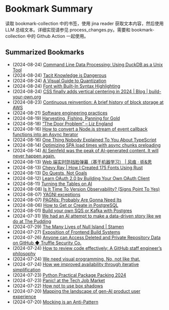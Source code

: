 # Bookmark Summary 
读取 bookmark-collection 中的书签，使用 jina reader 获取文本内容，然后使用 LLM 总结文本。详细实现请参见 process_changes.py。需要和 bookmark-collection 中的 Github Action 一起使用。
    
## Summarized Bookmarks
- (2024-08-24) [Command Line Data Processing: Using DuckDB as a Unix Tool](202408/2024-08-24-command-line-data-processing:-using-duckdb-as-a-unix-tool.md)
- (2024-08-24) [Tacit Knowledge is Dangerous](202408/2024-08-24-tacit-knowledge-is-dangerous.md)
- (2024-08-24) [A Visual Guide to Quantization](202408/2024-08-24-a-visual-guide-to-quantization.md)
- (2024-08-24) [Font with Built-In Syntax Highlighting](202408/2024-08-24-font-with-built-in-syntax-highlighting.md)
- (2024-08-24) [CSS finally adds vertical centering in 2024 | Blog | build-your-own.org](202408/2024-08-24-css-finally-adds-vertical-centering-in-2024-|-blog-|-build-your-own.org.md)
- (2024-08-23) [Continuous reinvention: A brief history of block storage at AWS](202408/2024-08-24-continuous-reinvention:-a-brief-history-of-block-storage-at-aws.md)
- (2024-08-21) [Software engineering practices](202408/2024-08-24-software-engineering-practices.md)
- (2024-08-19) [Harvesting, Fishing, Panning for Gold](202408/2024-08-24-harvesting,-fishing,-panning-for-gold.md)
- (2024-08-18) [“The Door Problem” – Liz England](202408/2024-08-24-“the-door-problem”-–-liz-england.md)
- (2024-08-16) [How to convert a Node.js stream of event callback functions into an Async Iterator](202408/2024-08-24-how-to-convert-a-node.js-stream-of-event-callback-functions-into-an-async-iterator.md)
- (2024-08-16) [One Thing Nobody Explained To You About TypeScript](202408/2024-08-24-one-thing-nobody-explained-to-you-about-typescript.md)
- (2024-08-14) [Optimizing SPA load times with async chunks preloading](202408/2024-08-24-optimizing-spa-load-times-with-async-chunks-preloading.md)
- (2024-08-14) [AI Seinfeld was the peak of AI-generated content. It will never happen again.](202408/2024-08-24-ai-seinfeld-was-the-peak-of-ai-generated-content.-it-will-never-happen-again..md)
- (2024-08-13) [Web 端实时防挡脸弹幕（基于机器学习） | 风痕 · 術&思](202408/2024-08-24-web-端实时防挡脸弹幕（基于机器学习）-|-风痕-·-術&思.md)
- (2024-08-13) [Chevy Ray | How I Created 175 Fonts Using Rust](202408/2024-08-24-chevy-ray-|-how-i-created-175-fonts-using-rust.md)
- (2024-08-13) [Do Quests, Not Goals](202408/2024-08-24-do-quests,-not-goals.md)
- (2024-08-12) [Learn OAuth 2.0 by Building Your Own OAuth Client](202408/2024-08-24-learn-oauth-2.0-by-building-your-own-oauth-client.md)
- (2024-08-11) [Turning the Tables on AI](202408/2024-08-24-turning-the-tables-on-ai.md)
- (2024-08-08) [Is It Time To Version Observability? (Signs Point To Yes)](202408/2024-08-24-is-it-time-to-version-observability?-(signs-point-to-yes).md)
- (2024-08-07) [YAGNI exceptions](202408/2024-08-24-yagni-exceptions.md)
- (2024-08-07) [PAGNIs: Probably Are Gonna Need Its](202408/2024-08-24-pagnis:-probably-are-gonna-need-its.md)
- (2024-08-06) [How to Get or Create in PostgreSQL](202408/2024-08-24-how-to-get-or-create-in-postgresql.md)
- (2024-08-01) [Build your own SQS or Kafka with Postgres](202408/2024-08-24-build-your-own-sqs-or-kafka-with-postgres.md)
- (2024-07-31) [We had an AI attempt to make a data-driven story like we do at The Pudding](202408/2024-08-24-we-had-an-ai-attempt-to-make-a-data-driven-story-like-we-do-at-the-pudding.md)
- (2024-07-29) [The Many Lives of Null Island | Stamen](202408/2024-08-24-the-many-lives-of-null-island-|-stamen.md)
- (2024-07-27) [Exposition of Frontend Build Systems](202408/2024-08-24-exposition-of-frontend-build-systems.md)
- (2024-07-26) [Anyone can Access Deleted and Private Repository Data on GitHub ◆ Truffle Security Co.](202408/2024-08-24-anyone-can-access-deleted-and-private-repository-data-on-github-◆-truffle-security-co..md)
- (2024-07-24) [How to review code effectively: A GitHub staff engineer’s philosophy](202408/2024-08-24-how-to-review-code-effectively:-a-github-staff-engineer’s-philosophy.md)
- (2024-07-24) [We need visual programming. No, not like that.](202408/2024-08-24-we-need-visual-programming.-no,-not-like-that..md)
- (2024-07-24) [How we improved availability through iterative simplification](202408/2024-08-24-how-we-improved-availability-through-iterative-simplification.md)
- (2024-07-23) [Python Practical Package Packing 2024](202408/2024-08-24-python-practical-package-packing-2024.md)
- (2024-07-23) [Panic! at the Tech Job Market](202408/2024-08-24-panic!-at-the-tech-job-market.md)
- (2024-07-22) [How not to use box shadows](202408/2024-08-24-how-not-to-use-box-shadows.md)
- (2024-07-20) [Mapping the landscape of gen-AI product user experience](202408/2024-08-24-mapping-the-landscape-of-gen-ai-product-user-experience.md)
- (2024-07-20) [Mocking is an Anti-Pattern](202408/2024-08-24-mocking-is-an-anti-pattern.md)

